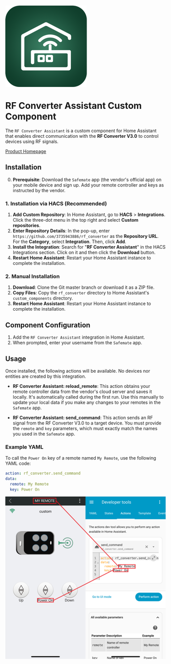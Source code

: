 ![Icon](images/icon.png)

# RF Converter Assistant Custom Component

The `RF Converter Assistant` is a custom component for Home Assistant that enables direct communication with the **RF Converter V3.0** to control devices using RF signals.

[Product Homepage](https://www.yetremotecontrol.com/products-detail-165885)

## Installation
0.  **Prerequisite**: Download the `Safemate` app (the vendor's official app) on your mobile device and sign up. Add your remote controller and keys as instructed by the vendor.

### 1\. Installation via HACS (Recommended)

1.  **Add Custom Repository**: In Home Assistant, go to **HACS** \> **Integrations**. Click the three-dot menu in the top right and select **Custom repositories**.
2.  **Enter Repository Details**: In the pop-up, enter `https://github.com/3735943886/rf_converter` as the **Repository URL**. For the **Category**, select **Integration**. Then, click **Add**.
3.  **Install the Integration**: Search for "**RF Converter Assistant**" in the HACS Integrations section. Click on it and then click the **Download** button.
4.  **Restart Home Assistant**: Restart your Home Assistant instance to complete the installation.

### 2\. Manual Installation

1.  **Download**: Clone the Git master branch or download it as a ZIP file.
2.  **Copy Files**: Copy the `rf_converter` directory to Home Assistant's `custom_components` directory.
3.  **Restart Home Assistant**: Restart your Home Assistant instance to complete the installation.

## Component Configuration

1.  Add the `RF Converter Assistant` integration in Home Assistant.
2.  When prompted, enter your username from the `Safemate` app.

## Usage

Once installed, the following actions will be available. No devices nor entities are created by this integration.

  - **RF Converter Assistant: reload\_remote**: This action obtains your remote controller data from the vendor's cloud server and saves it locally. It's automatically called during the first run. Use this manually to update your local data if you make any changes to your remotes in the `Safemate` app.

  - **RF Converter Assistant: send\_command**: This action sends an RF signal from the RF Converter V3.0 to a target device. You must provide the `remote` and `key` parameters, which must exactly match the names you used in the `Safemate` app.

### Example YAML

To call the `Power On` key of a remote named `My Remote`, use the following YAML code:

```yaml
action: rf_converter.send_command
data:
  remote: My Remote
  key: Power On
```

![Usage](images/usage.png)
